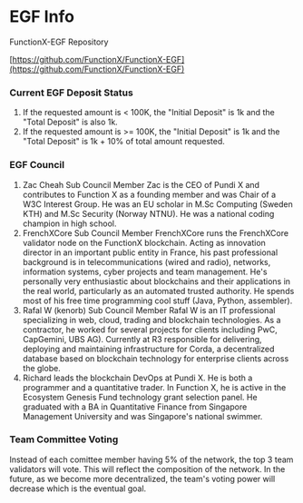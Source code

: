# EGF Info

FunctionX-EGF Repository

[https://github.com/FunctionX/FunctionX-EGF](https://github.com/FunctionX/FunctionX-EGF)

### Current EGF Deposit Status

1. If the requested amount is < 100K, the "Initial Deposit" is 1k and the "Total Deposit" is also 1k.
2. If the requested amount is >= 100K, the "Initial Deposit" is 1k and the "Total Deposit" is 1k + 10% of total amount requested.

### EGF Council

1. Zac Cheah Sub Council Member Zac is the CEO of Pundi X and contributes to Function X as a founding member and was Chair of a W3C Interest Group. He was an EU scholar in M.Sc Computing (Sweden KTH) and M.Sc Security (Norway NTNU). He was a national coding champion in high school.
2. FrenchXCore Sub Council Member FrenchXCore runs the FrenchXCore validator node on the FunctionX blockchain. Acting as innovation director in an important public entity in France, his past professional background is in telecommunications (wired and radio), networks, information systems, cyber projects and team management. He's personally very enthusiastic about blockchains and their applications in the real world, particularly as an automated trusted authority. He spends most of his free time programming cool stuff (Java, Python, assembler).
3. Rafal W (kenorb) Sub Council Member Rafal W is an IT professional specializing in web, cloud, trading and blockchain technologies. As a contractor, he worked for several projects for clients including PwC, CapGemini, UBS AG). Currently at R3 responsible for delivering, deploying and maintaining infrastructure for Corda, a decentralized database based on blockchain technology for enterprise clients across the globe.
4. Richard leads the blockchain DevOps at Pundi X.  He is both a programmer and a quantitative trader. In Function X, he is active in the Ecosystem Genesis Fund technology grant selection panel. He graduated with a BA in Quantitative Finance from Singapore Management University and was Singapore's national swimmer.

### Team Committee Voting

Instead of each comittee member having 5% of the network, the top 3 team validators will vote. This will reflect the composition of the network. In the future, as we become more decentralized, the team's voting power will decrease which is the eventual goal.

